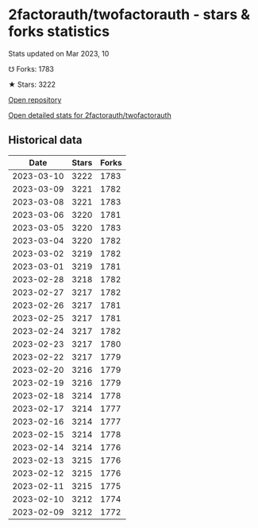# 2factorauth/twofactorauth - stars & forks statistics

Stats updated on Mar 2023, 10

☋ Forks: 1783

★ Stars: 3222

[Open repository](https://github.com/2factorauth/twofactorauth)

[Open detailed stats for 2factorauth/twofactorauth](https://reviewgithub.com/rep/2factorauth/twofactorauth)

## Historical data
| Date | Stars | Forks |
|------|-------|-------|
| 2023-03-10 | 3222 | 1783 | 
| 2023-03-09 | 3221 | 1782 | 
| 2023-03-08 | 3221 | 1783 | 
| 2023-03-06 | 3220 | 1781 | 
| 2023-03-05 | 3220 | 1783 | 
| 2023-03-04 | 3220 | 1782 | 
| 2023-03-02 | 3219 | 1782 | 
| 2023-03-01 | 3219 | 1781 | 
| 2023-02-28 | 3218 | 1782 | 
| 2023-02-27 | 3217 | 1782 | 
| 2023-02-26 | 3217 | 1781 | 
| 2023-02-25 | 3217 | 1781 | 
| 2023-02-24 | 3217 | 1782 | 
| 2023-02-23 | 3217 | 1780 | 
| 2023-02-22 | 3217 | 1779 | 
| 2023-02-20 | 3216 | 1779 | 
| 2023-02-19 | 3216 | 1779 | 
| 2023-02-18 | 3214 | 1778 | 
| 2023-02-17 | 3214 | 1777 | 
| 2023-02-16 | 3214 | 1777 | 
| 2023-02-15 | 3214 | 1778 | 
| 2023-02-14 | 3214 | 1776 | 
| 2023-02-13 | 3215 | 1776 | 
| 2023-02-12 | 3215 | 1776 | 
| 2023-02-11 | 3215 | 1775 | 
| 2023-02-10 | 3212 | 1774 | 
| 2023-02-09 | 3212 | 1772 | 

